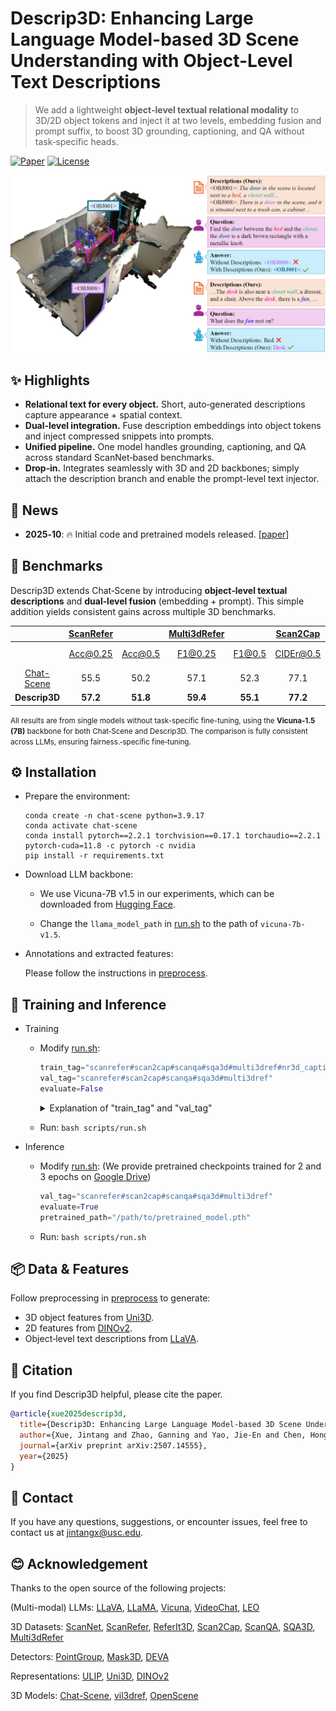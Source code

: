 # Descrip3D: Enhancing Large Language Model-based 3D Scene Understanding with Object-Level Text Descriptions

> We add a lightweight **object-level textual relational modality** to 3D/2D object tokens and inject it at two levels, embedding fusion and prompt suffix, to boost 3D grounding, captioning, and QA without task‑specific heads.
<p align="left">
  <a href="https://arxiv.org/abs/2507.14555"><img alt="Paper" src="https://img.shields.io/badge/arXiv-Descrip3D-b31b1b"></a>
  <a href="LICENSE"><img alt="License" src="https://img.shields.io/badge/License-MIT-green"></a>
</p>
<p align="center">
  <img src="assets/intro.png" alt="Descrip3D intro" width="600"/>
</p>



## ✨ Highlights

* **Relational text for every object.** Short, auto‑generated descriptions capture appearance + spatial context.
* **Dual‑level integration.** Fuse description embeddings into object tokens and inject compressed snippets into prompts.
* **Unified pipeline.** One model handles grounding, captioning, and QA across standard ScanNet‑based benchmarks.
* **Drop‑in.** Integrates seamlessly with 3D and 2D backbones; simply attach the description branch and enable the prompt-level text injector.



## 📰 News

* **2025‑10**: 🔥 Initial code and pretrained models released. [[paper](https://arxiv.org/abs/2507.14555)]



## 🔬 Benchmarks

Descrip3D extends Chat‑Scene by introducing **object‑level textual descriptions** and **dual‑level fusion** (embedding + prompt). This simple addition yields consistent gains across multiple 3D benchmarks.

  |      	| [ScanRefer](https://github.com/daveredrum/ScanRefer) 	|         	| [Multi3dRefer](https://github.com/3dlg-hcvc/M3DRef-CLIP)	|        	|  [Scan2Cap](https://github.com/daveredrum/Scan2Cap) 	|            	| [ScanQA](https://github.com/ATR-DBI/ScanQA)  	|        	| [SQA3D](https://github.com/SilongYong/SQA3D) 	|         	|
  |:----:	|:---------:	|:-------:	|:------:	|:------:	|:---------:	|:----------:	|:------------:	|:------:	|:-----:	|:-----:	|
  |      	|  Acc@0.25 	| Acc@0.5 	|    F1@0.25   	| F1@0.5 	|  CIDEr@0.5 	| B-4@0.5 	| CIDEr 	| B-4 	|    EM  	|    EM-R  	|
  | [Chat-Scene](https://github.com/ZzZZCHS/Chat-Scene/tree/dev) 	|    55.5   	|   50.2  	|  57.1 	|  52.3  	|    77.1  	|    **36.3**    	|     87.7      	|    14.3  	|  54.6  |  57.5  |
   **Descrip3D**	|   **57.2**    	|  **51.8**   	|  **59.4**  	|  **55.1**  	|   **77.2**    	|    34.5    	|     **93.7**     	|  **14.5**  | **55.7** | **58.4** |

<small>All results are from single models without task-specific fine-tuning, using the **Vicuna‑1.5 (7B)** backbone for both Chat‑Scene and Descrip3D. The comparison is fully consistent across LLMs, ensuring fairness.‑specific fine‑tuning. </small>

## ⚙️ Installation

- Prepare the environment:
  
  ```shell
  conda create -n chat-scene python=3.9.17
  conda activate chat-scene
  conda install pytorch==2.2.1 torchvision==0.17.1 torchaudio==2.2.1 pytorch-cuda=11.8 -c pytorch -c nvidia
  pip install -r requirements.txt
  ```
  
- Download LLM backbone:
  -  We use Vicuna-7B v1.5 in our experiments, which can be downloaded from [Hugging Face](https://huggingface.co/lmsys/vicuna-7b-v1.5).

  - Change the `llama_model_path` in [run.sh](./scripts/run.sh) to the path of `vicuna-7b-v1.5`.
  

- Annotations and extracted features:
  
  Please follow the instructions in [preprocess](preprocess/).


## 🚀 Training and Inference

- Training
  - Modify [run.sh](scripts/run.sh):
    ```python
    train_tag="scanrefer#scan2cap#scanqa#sqa3d#multi3dref#nr3d_caption#obj_align"
    val_tag="scanrefer#scan2cap#scanqa#sqa3d#multi3dref"
    evaluate=False
    ```

    <details>
    <summary> Explanation of "train_tag" and "val_tag" </summary>

    - Use `#` to seperate different datasets

    - Datasets:
      - `scanrefer`: [ScanRefer](https://github.com/daveredrum/ScanRefer) Dataset
      - `scan2cap`: [Scan2Cap](https://github.com/daveredrum/Scan2Cap) Dataset
      - `scanqa`: [ScanQA](https://github.com/ATR-DBI/ScanQA) Dataset
      - `sqa3d`: [SQA3D](https://github.com/SilongYong/SQA3D) Dataset
      - `multi3dref`: [Multi3dRefer](https://github.com/3dlg-hcvc/M3DRef-CLIP) Dataset
      - `nr3d_caption`: A captioning dataset originated from [Nr3D](https://github.com/referit3d/referit3d).
      - `obj_align`: A dataset originated from ScanRefer to align the object identifiers with object tokens.

    </details>
  - Run: `bash scripts/run.sh`


- Inference
  
  - Modify [run.sh](scripts/run.sh): (We provide pretrained checkpoints trained for 2 and 3 epochs on [Google Drive](https://drive.google.com/drive/folders/1mHlUgBYm_9tWOr0IyTqN62pTH8_7J4CH?usp=drive_link))
  
    ```python
    val_tag="scanrefer#scan2cap#scanqa#sqa3d#multi3dref"
    evaluate=True
    pretrained_path="/path/to/pretrained_model.pth"
    ```
  
  - Run: `bash scripts/run.sh`
 

## 📦 Data & Features

Follow preprocessing in [preprocess](preprocess/) to generate:
- 3D object features from [Uni3D](https://github.com/baaivision/Uni3D).
- 2D features from [DINOv2](https://github.com/facebookresearch/dinov2).
- Object‑level text descriptions from [LLaVA](https://llava-vl.github.io/).


## 📄 Citation

If you find Descrip3D helpful, please cite the paper.

```bibtex
@article{xue2025descrip3d,
  title={Descrip3D: Enhancing Large Language Model-based 3D Scene Understanding with Object-Level Text Descriptions},
  author={Xue, Jintang and Zhao, Ganning and Yao, Jie-En and Chen, Hong-En and Hu, Yue and Chen, Meida and You, Suya and Kuo, C-C Jay},
  journal={arXiv preprint arXiv:2507.14555},
  year={2025}
}
```

## 💬 Contact

If you have any questions, suggestions, or encounter issues, feel free to contact us at jintangx@usc.edu.

## 😊 Acknowledgement

Thanks to the open source of the following projects:

(Multi-modal) LLMs:
[LLaVA](https://llava-vl.github.io/),
[LLaMA](https://github.com/facebookresearch/llama), 
[Vicuna](https://github.com/lm-sys/FastChat),
[VideoChat](https://github.com/OpenGVLab/Ask-Anything/tree/main/video_chat), 
[LEO](https://github.com/embodied-generalist/embodied-generalist)

3D Datasets:
[ScanNet](https://github.com/ScanNet/ScanNet), 
[ScanRefer](https://github.com/daveredrum/ScanRefer), 
[ReferIt3D](https://github.com/referit3d/referit3d), 
[Scan2Cap](https://github.com/daveredrum/Scan2Cap), 
[ScanQA](https://github.com/ATR-DBI/ScanQA), 
[SQA3D](https://github.com/SilongYong/SQA3D), 
[Multi3dRefer](https://github.com/3dlg-hcvc/M3DRef-CLIP)

Detectors:
[PointGroup](https://github.com/dvlab-research/PointGroup), 
[Mask3D](https://github.com/JonasSchult/Mask3D),
[DEVA](https://github.com/hkchengrex/Tracking-Anything-with-DEVA)

Representations:
[ULIP](https://github.com/salesforce/ULIP), 
[Uni3D](https://github.com/baaivision/Uni3D),
[DINOv2](https://github.com/facebookresearch/dinov2)

3D Models:
[Chat-Scene](https://github.com/ZzZZCHS/Chat-Scene/tree/dev),
[vil3dref](https://github.com/cshizhe/vil3dref),
[OpenScene](https://github.com/pengsongyou/openscene)
